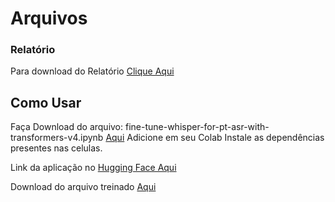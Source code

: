 # Arquivos

### Relatório 
Para download do Relatório [Clique Aqui](https://github.com/agnjuniorlima/speech-to-text-conversion/blob/main/Fine_Tuning_do_Modelo__whisper_small__para_Reconhecimento_de_Fala_em_Portugu%C3%AAs_BR.pdf)


## Como Usar

Faça Download do arquivo:  fine-tune-whisper-for-pt-asr-with-transformers-v4.ipynb [Aqui]( https://github.com/agnjuniorlima/speech-to-text-conversion/blob/main/fine-tune-whisper-for-pt-asr-with-transformers-v4.ipynb) 
Adicione em seu Colab
Instale as dependências presentes nas celulas.

Link da aplicação no [Hugging Face Aqui](https://huggingface.co/RodrigoFardin/whisper-small-pt-br)

Download do arquivo treinado [Aqui ](https://drive.google.com/file/d/13ACPHxbHNp4P2cWNV13UMULSmk0S9H91/view?usp=sharing)
